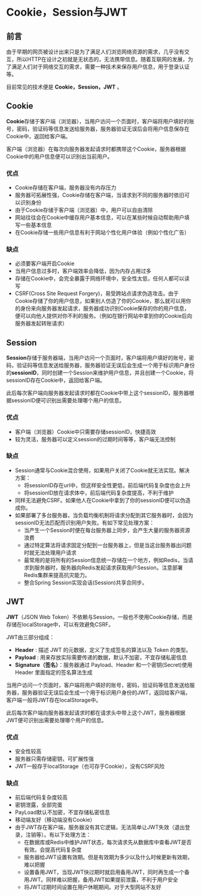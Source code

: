 # Cookie，Session与JWT

## 前言

由于早期的网页被设计出来只是为了满足人们浏览网络资源的需求，几乎没有交互，所以HTTP在设计之初就是无状态的，无法携带信息。随着互联网的发展，为了满足人们对于网络交互的需求，需要一种技术来保存用户信息，用于登录认证等。

目前常见的技术便是 **Cookie，Session，JWT** 。

## Cookie

**Cookie**存储于客户端（浏览器），当用户访问一个页面时，客户端将用户填好的账号，密码，验证码等信息发送给服务器，服务器验证无误后会将用户信息保存在Cookie中，返回给客户端。

客户端（浏览器）在每次向服务器发起请求时都携带这个Cookie，服务器根据Cookie中的用户信息便可以识别出当前用户。

### 优点

- Cookie存储在客户端，服务器没有内存压力
- 服务器可拓展性强，Cookie存储在客户端，当请求到不同的服务器时依旧可以识别身份
- 由于Cookie存储于客户端（浏览器）中，用户可以自由清除
- 网站往往会在Cookie中缓存用户基本信息，可以在某些时候自动帮助用户填写一些基本信息
- 在Cookie存储一些用户信息有利于网站个性化用户体验（例如个性化广告）

### 缺点

- 必须要客户端开启Cookie
- 当用户信息过多时，客户端效率会降低，因为内存占用过多
- 存储在Cookie中，会完全暴露于网络环境中，安全性太低，任何人都可以读写
- CSRF(Cross Site Request Forgery)，易受跨站点请求伪造攻击。由于Cookie存储了你的用户信息，如果别人仿造了你的Cookie，那么就可以用你的身份来向服务器发起请求，服务器成功识别Cookie保存的你的用户信息，便可以向他人提供对你不利的服务。（例如在银行网站中拿到你的Cookie后向服务器发起转账请求）

## Session

**Session**存储于服务器端，当用户访问一个页面时，客户端将用户填好的账号，密码，验证码等信息发送给服务器，服务器验证无误后会生成一个用于标识用户身份的**sessionID**，同时创建一个Session来维护用户信息，并且创建一个Cookie，将sessionID存在Cookie中，返回给客户端。

此后每次客户端向服务器发起请求时都在Cookie中带上这个sessionID，服务器根据sessionID便可识别出需要处理哪个用户的信息。

### 优点

- 客户端（浏览器）Cookie中只需要存储sessionID，快捷高效
- 较为灵活，服务器可以定义session的过期时间等等，客户端无法控制

### 缺点

- Session通常与Cookie混合使用，如果用户关闭了Cookie就无法实现。解决方案：
  - 将sessionID存在url中，但这样安全性更低，前后端代码复杂度也会上升
  - 将sessionID放在请求体中，前后端代码复杂度提高，不利于维护
- 同样无法避免CSRF。如果他人在Cookie中拿到了你的sessionID便可以伪造成你。
- 如果部署了多台服务器，当负载均衡机制将请求分配到其它服务器时，会因为sessionID无法匹配而识别用户失败。有如下常见处理方案：
  - 当产生一个Session时便在每台服务器上同步，会产生大量的服务器资源浪费
  - 通过特定算法将请求固定分配到一台服务器上，但是当这台服务器出问题时就无法处理用户请求
  - 最常用的是将所有的Session信息统一存储在一个地方，例如Redis，当请求到服务器时，服务器向Redis发起请求获取用户Session。注意部署Redis集群来提高抗灾能力。
  - 整合Spring Session实现会话(Session)共享合同步。

## JWT

**JWT**（JSON Web Token）不依赖与Session，一般也不使用Cookie存储，而是存储在localStorage中，可以有效避免CSRF。

JWT由三部分组成：

- **Header** : 描述 JWT 的元数据，定义了生成签名的算法以及 Token 的类型。
- **Payload** : 用来存放实际需要传递的数据，默认不加密，不宜存储私密信息
- **Signature（签名）**：服务器通过 Payload、Header 和一个密钥(Secret)使用 Header 里面指定的签名算法生成

当用户访问一个页面时，客户端将用户填好的账号，密码，验证码等信息发送给服务器，服务器验证无误后会生成一个用于标识用户身份的JWT，返回给客户端，客户端一般将JWT存在localStorage中。

此后每次客户端向服务器发起请求时都在请求头中带上这个JWT，服务器根据JWT便可识别出需要处理哪个用户的信息。

### 优点

- 安全性较高
- 服务器只需存储密钥，可扩展性强
- JWT一般存于localStorage（也可存于Cookie），没有CSRF风险

### 缺点

- 前后端代码复杂度较高
- 密钥泄露，全部完蛋
- PayLoad默认不加密，不宜存储私密信息
- 移动端友好（移动端没有Cookie）
- 由于JWT存在客户端，服务器没有其它逻辑，无法简单让JWT失效（退出登录，注销等）。有以下处理方法：
  - 在数据库或Redis中维护JWT状态，每次请求先从数据库中查看JWT是否有效。会提高代码复杂度
  - 服务器给JWT设置有效期。但是有效期为多少以及什么时候更新有效期，难以把握
  - 设置备用JWT，当现JWT快过期时就启用备用JWT，同时再生成一个备用JWT。同样难以把握，备用JWT如果提前泄露，不利于用户安全
  - 将JWT过期时间设置在用户休眠期间。对于大型网站不友好